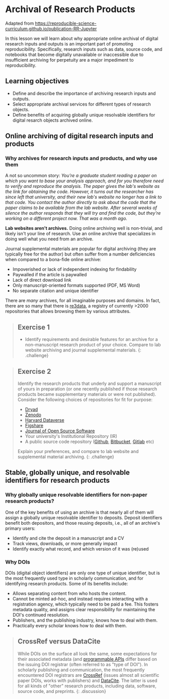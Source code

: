 # Archival of Research Products
Adapted from https://reproducible-science-curriculum.github.io/publication-RR-Jupyter

In this lesson we will learn about why appropriate online archival of digital research inputs and outputs is an important part of promoting reproducibility. Specifically, research inputs such as data, source code, and notebooks that become digitally unavailable or inaccessible due to insufficient archiving for perpetuity are a major impediment to reproducibility.

## Learning objectives

- Define and describe the importance of archiving research inputs and outputs.
- Select appropriate archival services for different types of research objects.
- Define benefits of acquiring globally unique resolvable identifiers for digital resarch objects archived online.

## Online archiving of digital research inputs and products

### Why archives for research inputs and products, and why use them

A not so uncommon story:  _You’re a graduate student reading a paper on which you want to base your analysis approach, and for you therefore need to verify and reproduce the analysis. The paper gives the lab's website as the link for obtaining the code. However, it turns out the researcher has since left that university, and their new lab's website no longer has a link to that code. You contact the author directly to ask about the code that the paper claims to be available from the lab website. After several weeks of silence the author responds that they will try and find the code, but they're working on a different project now. That was a month ago._

**Lab websites aren't archives.** Doing online archiving well is non-trivial, and likely isn't your line of research. Use an online archive that specializes in doing well what you need from an archive.

Journal supplemental materials are popular for digital archiving (they are typically free for the author) but often suffer from a number deficiencies when compared to a bona-fide online archive:
* Impoverished or lack of independent indexing for findability
* Paywalled if the article is paywalled
* Lack of direct download link
* Only manuscript-oriented formats supported (PDF, MS Word)
* No separate citation and unique identifier

There are _many_ archives, for all imaginable purposes and domains.  In fact, there are so many that there is [re3data](http://www.re3data.org), a registry of currently >2000 repositories that allows browsing them by various attributes.

> ## Exercise 1
>
> * Identify requirements and desirable features for an archive for a non-manuscript research product of your choice. Compare to lab website archiving and journal supplemental materials.
{: .challenge}

> ## Exercise 2
>
> Identify the research products that underly and support a manuscript of yours in preparation (or one recently published if those research products became supplementary materials or were not published). Consider the following choices of repositories for fit for purpose:
>
> * [Dryad](http://datadryad.org)
> * [Zenodo](http://zenodo.org)
> * [Harvard Dataverse](https://dataverse.harvard.edu)
> * [Figshare](http://figshare.com)
> * [Journal of Open Source Software](http://joss.theoj.org)
> * Your university's Institutional Repository (IR)
> * A public source code repository ([Github](http://github.com), [Bitbucket](http://bitbucket.com), [Gitlab](http://gitlab.com) etc)
>
> Explain your preferences, and compare to lab website and supplemental material archiving.
{: .challenge}

## Stable, globally unique, and resolvable identifiers for research products

### Why globally unique resolvable identifiers for non-paper research products?

One of the key benefits of using an archive is that nearly all of them will assign a globally unique resolvable identifier to deposits. Deposit identifiers benefit both depositors, and those reusing deposits, i.e., all of an archive's primary users:
* Identify and cite the deposit in a manuscript and a CV
* Track views, downloads, or more generally impact
* Identify exactly what record, and which version of it was (re)used

### Why DOIs

DOIs (digital object identifiers) are only one type of unique identifier, but is the most frequently used type in scholarly communication, and for identifying research products. Some of its benefits include:

* Allows separating content from who hosts the content.
* Cannot be minted ad-hoc, and instead requires interacting with a registration agency, which typically need to be paid a fee. This fosters metadata quality, and assigns clear responsibility for maintaining the DOI's continued resolution.
* Publishers, and the publishing industry, knows how to deal with them.
* Practically every scholar knows how to deal with them.

> ## CrossRef versus DataCite
> 
> While DOIs on the surface all look the same, some expectations for their associated metadata (and [programmable APIs](http://citation.crosscite.org/docs.html) differ based on the issuing DOI registrar (often referred to as "type of DOI"). In scholarly publishing and communication, the most frequently encountered DOI registrars are [CrossRef](https://www.crossref.org) (issues almost all scientific paper DOIs, works with publishers) and [DataCite](https://datacite.org). The latter is used for all kinds of "other" research products, including data, software, source code, and preprints.
{: .discussion}
